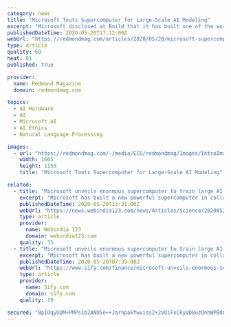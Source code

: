 ```yaml
---
category: news
title: "Microsoft Touts Supercomputer for Large-Scale AI Modeling"
excerpt: "Microsoft disclosed at Build that it has built one of the world's most powerful supercomputers in collaboration with a company building artificial intelligence (AI) solutions."
publishedDateTime: 2020-05-20T17:12:00Z
webUrl: "https://redmondmag.com/articles/2020/05/20/microsoft-supercomputer-ai-modeling.aspx"
type: article
quality: 60
heat: 81
published: true

provider:
  name: Redmond Magazine
  domain: redmondmag.com

topics:
  - AI Hardware
  - AI
  - Microsoft AI
  - AI Ethics
  - Natural Language Processing

images:
  - url: "https://redmondmag.com/-/media/ECG/redmondmag/Images/IntroImagesBigSmall/CPUcircutBoardBluePinkBig.jpg"
    width: 1665
    height: 1158
    title: "Microsoft Touts Supercomputer for Large-Scale AI Modeling"

related:
  - title: "Microsoft unveils enormous supercomputer to train large AI models (Lead)"
    excerpt: "Microsoft has built a new powerful supercomputer in collaboration with Artificial Intelligence (AI) startup OpenAI, making new infrastructure available in Azure to train extremely large AI models."
    publishedDateTime: 2020-05-20T13:31:00Z
    webUrl: "https://news.webindia123.com/news/Articles/Science/20200520/3561714.html"
    type: article
    provider:
      name: Webindia 123
      domain: webindia123.com
    quality: 35
  - title: "Microsoft unveils enormous supercomputer to train large AI models"
    excerpt: "Microsoft has built a new powerful supercomputer in collaboration with Artificial Intelligence (AI) startup OpenAI, making new infrastructure available in Azure to train extremely large AI models."
    publishedDateTime: 2020-05-20T07:35:00Z
    webUrl: "https://www.sify.com/finance/microsoft-unveils-enormous-supercomputer-to-train-large-ai-models-news-topnews-ufuh48fgaicca.html"
    type: article
    provider:
      name: Sify.com
      domain: sify.com
    quality: 19

secured: "8pIOqyUQM+PMPs1b2ANU5e++Jarnpakfwviss2+2vOiFxCkyVD8uzOnhWPBdL+iKRQ7Q3NqSWKOMq1GubDfbJdUV/ux01ToTCKmNgjKBZgC4BPuhhpANunOjK/QaJIi7aRUJuori2WtfeYHTEdlc6lKPceBYoaBszd3b/jR9RVgSMInraNAPzJ2hz6S4oowrjoxluiJMUUCDIte07/gdAU+ML4tXsWeKD2dnuSi+niSIV3rnwHPjU1ZdybmlNbfNH83BKCeIlnMD7I/v1qSnlf8SSPhFN5gMDThB9xa7Dn9b3ryq8c1IsV/m/Lw/x0rPf+06+8sQqpBJKLO16Y33/hIysMSP7vVs1T3tZVF4Vb9GceGSzC9nw0/XyyoMesdtBb2sotCaTadC6SxVJ687VBEXxz2N+sveJlDxIfkVeDEUF2R8Iq0oFNz13UC0OHYTaO8EJYoUOAa1o2LGqT5OVJjPYrZcSy44N4qMmSBS8bE=;PI9JvLS4yw5o7FBkhpm2lA=="
---
```


